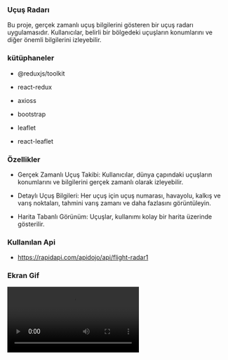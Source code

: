 <h3>Uçuş Radarı</h3>

Bu proje, gerçek zamanlı uçuş bilgilerini gösteren bir uçuş radarı uygulamasıdır. Kullanıcılar, belirli bir bölgedeki uçuşların konumlarını ve diğer önemli bilgilerini izleyebilir.

<h3>kütüphaneler</h3>

- @reduxjs/toolkit

- react-redux

- axioss

- bootstrap

- leaflet

- react-leaflet

<h3>Özellikler</h3>

- Gerçek Zamanlı Uçuş Takibi: Kullanıcılar, dünya çapındaki uçuşların konumlarını ve bilgilerini gerçek zamanlı olarak izleyebilir.

- Detaylı Uçuş Bilgileri: Her uçuş için uçuş numarası, havayolu, kalkış ve varış noktaları, tahmini varış zamanı ve daha fazlasını görüntüleyin.

- Harita Tabanlı Görünüm: Uçuşlar, kullanımı kolay bir harita üzerinde gösterilir.

<h3>Kullanılan Api</h3>

- https://rapidapi.com/apidojo/api/flight-radar1

<h3>Ekran Gif</h3>

<video controls src="radar.mp4" title="Title"></video>
